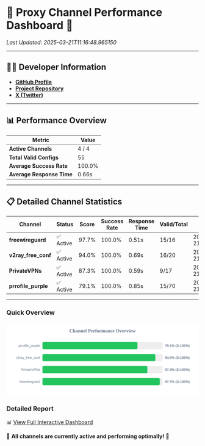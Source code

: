# 🌟 Proxy Channel Performance Dashboard 🌟

_Last Updated: 2025-03-21T11:16:48.965150_

---

## 👩‍💻 Developer Information

- **[GitHub Profile](https://github.com/4n0nymou3)**  
- **[Project Repository](https://github.com/4n0nymou3/multi-proxy-config-fetcher)**  
- **[X (Twitter)](https://x.com/4n0nymou3)**  

---

## 📊 Performance Overview

| Metric                | Value       |
|-----------------------|-------------|
| **Active Channels**   | 4 / 4       |
| **Total Valid Configs** | 55          |
| **Average Success Rate** | 100.0%      |
| **Average Response Time** | 0.66s       |

---

## 📋 Detailed Channel Statistics

| Channel          | Status     | Score  | Success Rate | Response Time | Valid/Total | Last Success               |
|------------------|------------|--------|--------------|---------------|-------------|----------------------------|
| **freewireguard**  | ✅ Active  | 97.7%  | 100.0% | 0.51s         | 15/16       | 2025-03-21T11:16:48.963761 |
| **v2ray_free_conf**  | ✅ Active  | 94.0%  | 100.0% | 0.69s         | 16/20       | 2025-03-21T11:16:47.797894 |
| **PrivateVPNs**  | ✅ Active  | 87.3%  | 100.0% | 0.59s         | 9/17       | 2025-03-21T11:16:48.424652 |
| **prrofile_purple**  | ✅ Active  | 79.1%  | 100.0% | 0.85s         | 15/70       | 2025-03-21T11:16:47.054417 |

---

### Quick Overview
<div align="center">
  <a href="https://raw.githubusercontent.com/nullluser/NullRepo/refs/heads/main/assets/channel_stats_chart.svg">
    <img src="https://raw.githubusercontent.com/nullluser/NullRepo/refs/heads/main/assets/channel_stats_chart.svg" alt="Source Performance Statistics" width="800">
  </a>
</div>

### Detailed Report
📊 [View Full Interactive Dashboard](https://htmlpreview.github.io/?https://github.com/nullluser/NullRepo/blob/main/assets/performance_report.html)

🎉 **All channels are currently active and performing optimally!** 🎉
